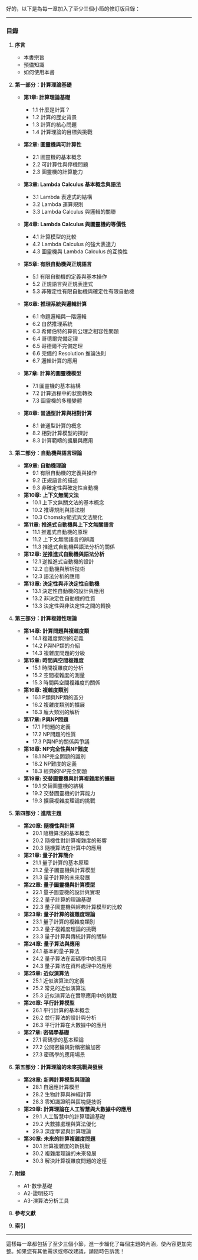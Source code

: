 好的，以下是為每一章加入了至少三個小節的修訂版目錄：

---

### 目錄

1. **序言**
   - 本書宗旨
   - 預備知識
   - 如何使用本書

2. **第一部分：計算理論基礎**
   - **第1章: 計算理論基礎**
     - 1.1 什麼是計算？
     - 1.2 計算的歷史背景
     - 1.3 計算的核心問題
     - 1.4 計算理論的目標與挑戰
   - **第2章: 圖靈機與可計算性**
     - 2.1 圖靈機的基本概念
     - 2.2 可計算性與停機問題
     - 2.3 圖靈機的計算能力
   - **第3章: Lambda Calculus 基本概念與語法**
     - 3.1 Lambda 表達式的結構
     - 3.2 Lambda 運算規則
     - 3.3 Lambda Calculus 與邏輯的關聯
   - **第4章: Lambda Calculus 與圖靈機的等價性**
     - 4.1 計算模型的比較
     - 4.2 Lambda Calculus 的強大表達力
     - 4.3 圖靈機與 Lambda Calculus 的互換性
   - **第5章: 有限自動機與正規語言**
     - 5.1 有限自動機的定義與基本操作
     - 5.2 正規語言與正規表達式
     - 5.3 非確定性有限自動機與確定性有限自動機
   - **第6章: 推理系統與邏輯計算**
     - 6.1 命題邏輯與一階邏輯
     - 6.2 自然推理系統     
     - 6.3 希爾伯特的算術公理之相容性問題
     - 6.4 哥德爾完備定理
     - 6.5 哥德爾不完備定理
     - 6.6 完備的 Resolution 推論法則
     - 6.7 邏輯計算的應用

   - **第7章: 計算的圖靈機模型**
     - 7.1 圖靈機的基本結構
     - 7.2 計算過程中的狀態轉換
     - 7.3 圖靈機的多種變體
   - **第8章: 普通型計算與相對計算**
     - 8.1 普通型計算的概念
     - 8.2 相對計算模型的探討
     - 8.3 計算範疇的擴展與應用

3. **第二部分：自動機與語言理論**
   - **第9章: 自動機理論**
     - 9.1 有限自動機的定義與操作
     - 9.2 正規語言的描述
     - 9.3 非確定性與確定性自動機
   - **第10章: 上下文無關文法**
     - 10.1 上下文無關文法的基本概念
     - 10.2 推導規則與語法樹
     - 10.3 Chomsky範式與文法簡化
   - **第11章: 推進式自動機與上下文無關語言**
     - 11.1 推進式自動機的原理
     - 11.2 上下文無關語言的辨識
     - 11.3 推進式自動機與語法分析的關係
   - **第12章: 逆推進式自動機與語法分析**
     - 12.1 逆推進式自動機的設計
     - 12.2 自動機與解析技術
     - 12.3 語法分析的應用
   - **第13章: 決定性與非決定性自動機**
     - 13.1 決定性自動機的設計與應用
     - 13.2 非決定性自動機的性質
     - 13.3 決定性與非決定性之間的轉換

4. **第三部分：計算複雜性理論**
   - **第14章: 計算問題與複雜度類**
     - 14.1 複雜度類別的定義
     - 14.2 P與NP類的介紹
     - 14.3 複雜度問題的分級
   - **第15章: 時間與空間複雜度**
     - 15.1 時間複雜度的分析
     - 15.2 空間複雜度的測量
     - 15.3 時間與空間複雜度的關係
   - **第16章: 複雜度類別**
     - 16.1 P類與NP類的區分
     - 16.2 複雜度類別的擴展
     - 16.3 龐大類別的解析
   - **第17章: P與NP問題**
     - 17.1 P問題的定義
     - 17.2 NP問題的性質
     - 17.3 P與NP的關係與爭議
   - **第18章: NP完全性與NP難度**
     - 18.1 NP完全問題的識別
     - 18.2 NP難度的定義
     - 18.3 經典的NP完全問題
   - **第19章: 交替圖靈機與計算複雜度的擴展**
     - 19.1 交替圖靈機的結構
     - 19.2 交替圖靈機的計算能力
     - 19.3 擴展複雜度理論的挑戰

5. **第四部分：進階主題**
   - **第20章: 隨機性與計算**
     - 20.1 隨機算法的基本概念
     - 20.2 隨機性對計算複雜度的影響
     - 20.3 隨機算法在計算中的應用
   - **第21章: 量子計算簡介**
     - 21.1 量子計算的基本原理
     - 21.2 量子圖靈機與計算模型
     - 21.3 量子計算的未來發展
   - **第22章: 量子圖靈機與計算模型**
     - 22.1 量子圖靈機的設計與實現
     - 22.2 量子計算的理論基礎
     - 22.3 量子圖靈機與經典計算模型的比較
   - **第23章: 量子計算的複雜度理論**
     - 23.1 量子計算的複雜度類別
     - 23.2 量子複雜度理論的挑戰
     - 23.3 量子計算與傳統計算的關聯
   - **第24章: 量子算法與應用**
     - 24.1 基本的量子算法
     - 24.2 量子算法在密碼學中的應用
     - 24.3 量子算法在資料處理中的應用
   - **第25章: 近似演算法**
     - 25.1 近似演算法的定義
     - 25.2 常見的近似演算法
     - 25.3 近似演算法在實際應用中的挑戰
   - **第26章: 平行計算模型**
     - 26.1 平行計算的基本概念
     - 26.2 並行算法的設計與分析
     - 26.3 平行計算在大數據中的應用
   - **第27章: 密碼學基礎**
     - 27.1 密碼學的基本理論
     - 27.2 公開密鑰與對稱密鑰加密
     - 27.3 密碼學的應用場景

6. **第五部分：計算理論的未來挑戰與發展**
   - **第28章: 新興計算模型與理論**
     - 28.1 自適應計算模型
     - 28.2 生物計算與神經計算
     - 28.3 零知識證明與區塊鏈技術
   - **第29章: 計算理論在人工智慧與大數據中的應用**
     - 29.1 人工智慧中的計算理論基礎
     - 29.2 大數據處理與算法優化
     - 29.3 深度學習與計算理論
   - **第30章: 未來的計算複雜度問題**
     - 30.1 計算複雜度的新挑戰
     - 30.2 複雜度理論的未來發展
     - 30.3 解決計算複雜度問題的途徑

7. **附錄**
   - A1-數學基礎
   - A2-證明技巧
   - A3-演算法分析工具

8. **參考文獻**

9. **索引**



---

這樣每一章都包括了至少三個小節，進一步細化了每個主題的內涵，使內容更加完整。如果您有其他需求或修改建議，請隨時告訴我！